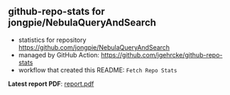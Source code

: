 ## github-repo-stats for jongpie/NebulaQueryAndSearch

- statistics for repository https://github.com/jongpie/NebulaQueryAndSearch
- managed by GitHub Action: https://github.com/jgehrcke/github-repo-stats
- workflow that created this README: `Fetch Repo Stats`

**Latest report PDF**: [report.pdf](https://github.com/jongpie/NebulaQueryAndSearch/raw/github-repo-stats/jongpie/NebulaQueryAndSearch/latest-report/report.pdf)

